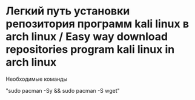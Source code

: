 # Легкий путь установки репозитория программ kali linux в arch linux / Easy way download repositories program kali linux in arch linux

Необходимые команды 

"sudo pacman -Sy && sudo pacman -S wget"
